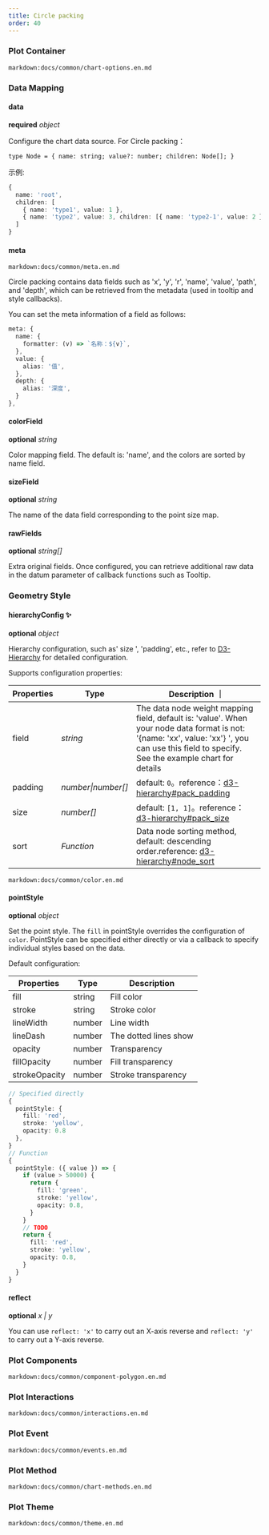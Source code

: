 ```yaml
---
title: Circle packing
order: 40
---
```


### Plot Container

`markdown:docs/common/chart-options.en.md`

### Data Mapping

#### data

<description>**required** _object_</description>

Configure the chart data source. For Circle packing：

```sign
type Node = { name: string; value?: number; children: Node[]; }
```

示例:

```ts
{
  name: 'root',
  children: [
    { name: 'type1', value: 1 },
    { name: 'type2', value: 3, children: [{ name: 'type2-1', value: 2 }] }
  ]
}
```

#### meta

`markdown:docs/common/meta.en.md`


Circle packing contains data fields such as 'x', 'y', 'r', 'name', 'value', 'path', and 'depth', which can be retrieved from the metadata (used in tooltip and style callbacks).

You can set the meta information of a field as follows:

```ts
meta: {
  name: {
    formatter: (v) => `名称：${v}`,
  },
  value: {
    alias: '值',
  },
  depth: {
    alias: '深度',
  }
},
```

#### colorField

<description>**optional** _string_</description>

Color mapping field. The default is: 'name', and the colors are sorted by name field.

#### sizeField

<description>**optional** _string_</description>

The name of the data field corresponding to the point size map.

#### rawFields

<description>**optional** _string[]_</description>

Extra original fields. Once configured, you can retrieve additional raw data in the datum parameter of callback functions such as Tooltip.

### Geometry Style

#### hierarchyConfig ✨

<description>**optional** _object_</description>

Hierarchy configuration, such as' size ', 'padding', etc., refer to [D3-Hierarchy](https://github.com/d3/d3-hierarchy#pack) for detailed configuration.

Supports configuration properties:

| Properties    | Type               | Description ｜                                                                                                                              |
| ------- | ------------------ | ------------------------------------------------------------------------------------------------------------------------------------ |
| field   | _string_           | The data node weight mapping field, default is: 'value'. When your node data format is not: '{name: 'xx', value: 'xx'} ', you can use this field to specify. See the example chart for details |
| padding | _number\|number[]_ | default: `0`。reference：[d3-hierarchy#pack_padding](https://github.com/d3/d3-hierarchy#pack_padding)                              |
| size    | _number[]_         | default: `[1, 1]`。reference：[d3-hierarchy#pack_size](https://github.com/d3/d3-hierarchy#pack_size)                               |
| sort    | _Function_         | Data node sorting method, default: descending order.reference: [d3-hierarchy#node_sort](https://github.com/d3/d3-hierarchy#node_sort)                           |

<!-- 
#### radius

<description>**optional** _string_ _default:_ `0.85`</description>

Radius, 0~1 of the value.

#### innerRadius

<description>**optional** _number_ _default:_ `0`</description>

Inner radius, 0~1 of the value. -->

<!-- Color 配置 -->
`markdown:docs/common/color.en.md`

#### pointStyle

<description>**optional** _object_</description>

Set the point style. The `fill` in pointStyle overrides the configuration of `color`. PointStyle can be specified either directly or via a callback to specify individual styles based on the data.

Default configuration:

| Properties    | Type   | Description           |
| ------------- | ------ | --------------------- |
| fill          | string | Fill color            |
| stroke        | string | Stroke color          |
| lineWidth     | number | Line width            |
| lineDash      | number | The dotted lines show |
| opacity       | number | Transparency          |
| fillOpacity   | number | Fill transparency     |
| strokeOpacity | number | Stroke transparency   |

```ts
// Specified directly
{
  pointStyle: {
    fill: 'red',
    stroke: 'yellow',
    opacity: 0.8
  },
}
// Function
{
  pointStyle: ({ value }) => {
    if (value > 50000) {
      return {
        fill: 'green',
        stroke: 'yellow',
        opacity: 0.8,
      }
    }
    // TODO
    return {
      fill: 'red',
      stroke: 'yellow',
      opacity: 0.8,
    }
  }
}
```

#### reflect

<description>**optional** _x | y_</description>

You can use `reflect: 'x'` to carry out an X-axis reverse and `reflect: 'y'` to carry out a Y-axis reverse.

### Plot Components

`markdown:docs/common/component-polygon.en.md`

### Plot Interactions
<!-- 
Built-in interactions of Sunburst are as follows:

| Interaction        | Description                  | Configuration    |
| ---|---|---|
| drill-down | 用于下钻交互，配置该交互后，矩形树图默认显示深度为 1 的节点，点击后下钻。| `drilldown: { enabled: true }`  | -->

<!-- `markdown:docs/common/drill-down.zh.md` -->

`markdown:docs/common/interactions.en.md`

### Plot Event

`markdown:docs/common/events.en.md`

### Plot Method

`markdown:docs/common/chart-methods.en.md`

### Plot Theme

`markdown:docs/common/theme.en.md`
